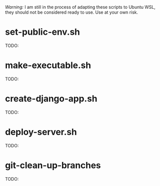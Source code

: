 <title>Scripts Readme</title>

<p><em>Warning:</em> I am still in the process of adapting these scripts to Ubuntu WSL, they should not be considered ready to use. Use at your own risk.</p>

# set-public-env.sh
<p>TODO:</p>

# make-executable.sh
<p>TODO:</p>

# create-django-app.sh
<p>TODO:</p>

# deploy-server.sh
<p>TODO:</p>

# git-clean-up-branches
<p>TODO:</p>